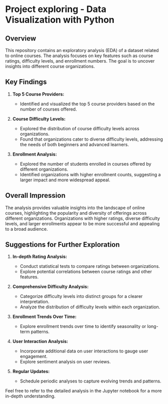 # Project exploring - Data Visualization with Python

## Overview

This repository contains an exploratory analysis (EDA) of a dataset related to online courses. The analysis focuses on key features such as course ratings, difficulty levels, and enrollment numbers. The goal is to uncover insights into different course organizations.

## Key Findings

1. **Top 5 Course Providers:**
   - Identified and visualized the top 5 course providers based on the number of courses offered.

2. **Course Difficulty Levels:**
   - Explored the distribution of course difficulty levels across organizations.
   - Found that organizations cater to diverse difficulty levels, addressing the needs of both beginners and advanced learners.

3. **Enrollment Analysis:**
   - Explored the number of students enrolled in courses offered by different organizations.
   - Identified organizations with higher enrollment counts, suggesting a larger impact and more widespread appeal.

## Overall Impression

The analysis provides valuable insights into the landscape of online courses, highlighting the popularity and diversity of offerings across different organizations. Organizations with higher ratings, diverse difficulty levels, and larger enrollments appear to be more successful and appealing to a broad audience.

## Suggestions for Further Exploration

1. **In-depth Rating Analysis:**
   - Conduct statistical tests to compare ratings between organizations.
   - Explore potential correlations between course ratings and other features.

2. **Comprehensive Difficulty Analysis:**
   - Categorize difficulty levels into distinct groups for a clearer interpretation.
   - Analyze the distribution of difficulty levels within each organization.

3. **Enrollment Trends Over Time:**
   - Explore enrollment trends over time to identify seasonality or long-term patterns.

4. **User Interaction Analysis:**
   - Incorporate additional data on user interactions to gauge user engagement.
   - Explore sentiment analysis on user reviews.

5. **Regular Updates:**
   - Schedule periodic analyses to capture evolving trends and patterns.

Feel free to refer to the detailed analysis in the Jupyter notebook for a more in-depth understanding.
